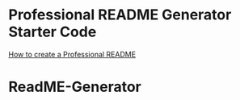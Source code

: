 # Professional README Generator Starter Code

[How to create a Professional README](https://coding-boot-camp.github.io/full-stack/github/professional-readme-guide)
# ReadME-Generator
